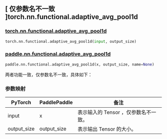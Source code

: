 ## [ 仅参数名不一致 ]torch.nn.functional.adaptive_avg_pool1d

### [torch.nn.functional.adaptive_avg_pool1d](https://pytorch.org/docs/stable/generated/torch.nn.functional.adaptive_avg_pool1d.html?highlight=adaptive_avg_pool1d#torch.nn.functional.adaptive_avg_pool1d)

```python
torch.nn.functional.adaptive_avg_pool1d(input, output_size)
```

### [paddle.nn.functional.adaptive_avg_pool1d](https://www.paddlepaddle.org.cn/documentation/docs/zh/api/paddle/nn/functional/adaptive_avg_pool1d_cn.html)

```python
paddle.nn.functional.adaptive_avg_pool1d(x, output_size, name=None)
```

两者功能一致，仅参数名不一致，具体如下：
### 参数映射
| PyTorch       | PaddlePaddle | 备注                                                   |
| ------------- | ------------ | ------------------------------------------------------ |
| input           | x           | 表示输入的 Tensor ，仅参数名不一致。               |
| output_size           | output_size           | 表示输出 Tensor 的大小。               |
